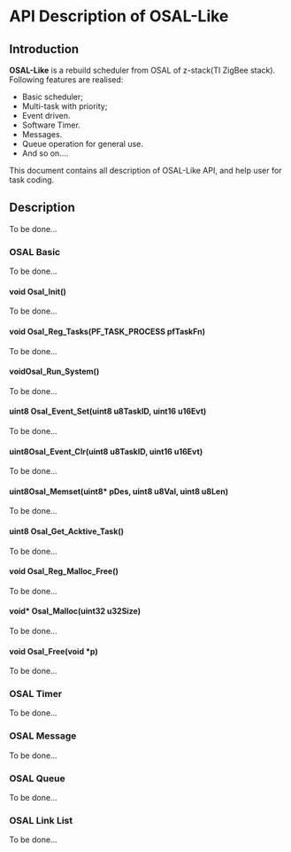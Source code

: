 # API Description of OSAL-Like

## Introduction
**OSAL-Like** is a rebuild scheduler from OSAL of z-stack(TI ZigBee stack). Following features are realised:
- Basic scheduler;
- Multi-task with priority;
- Event driven.
- Software Timer.
- Messages.
- Queue operation for general use.
- And so on....   

This document contains all description of OSAL-Like API, and help user for task coding.

## Description
To be done...
### OSAL Basic
To be done...
#### void Osal_Init()
To be done...
#### void Osal_Reg_Tasks(PF_TASK_PROCESS pfTaskFn)
To be done...
#### voidOsal_Run_System()
To be done...
#### uint8 Osal_Event_Set(uint8 u8TaskID, uint16 u16Evt)
To be done...
#### uint8Osal_Event_Clr(uint8 u8TaskID, uint16 u16Evt)
To be done...
#### uint8Osal_Memset(uint8* pDes, uint8 u8Val, uint8 u8Len)
To be done...
#### uint8 Osal_Get_Acktive_Task()
To be done...
#### void Osal_Reg_Malloc_Free()
To be done...
#### void* Osal_Malloc(uint32 u32Size)
To be done...
#### void Osal_Free(void *p)
To be done...
### OSAL Timer
To be done...   
### OSAL Message
To be done...   
### OSAL Queue
To be done...   
### OSAL Link List
To be done...
